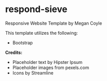 # respond-sieve
Responsive Website Template by Megan Coyle

<p>This template utilizes the following:</p>
<ul>
	<li>Bootstrap</li>
</ul>

<p><strong>Credits:</strong></p>
<ul>
	<li>Placeholder text by Hipster Ipsum</li>
	<li>Placeholder images from pexels.com</li>
	<li>Icons by Streamline</li>
</ul>
